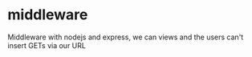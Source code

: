 # middleware
Middleware with nodejs and express, we can views and the users can't insert GETs via our URL 
